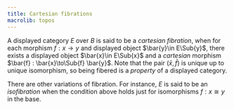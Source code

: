 ```yaml
---
title: Cartesian fibrations
macrolib: topos
---
```


A displayed category $E$ over $B$ is said to be a *cartesian fibration*, when
for each morphism $f : x \to y$ and displayed object $\bar{y}\in E\Sub{y}$, there
exists a displayed object $\bar{x}\in E\Sub{x}$ and a *cartesian* morphism
$\bar{f} : \bar{x}\to\Sub{f} \bar{y}$. Note that the pair $(\bar{x},\bar{f})$ is unique up to
unique isomorphism, so being fibered is a *property* of a displayed category.

There are other variations of fibration. For instance, $E$ is said to be an
*isofibration* when the condition above holds just for isomorphisms $f : x
\cong y$ in the base.

